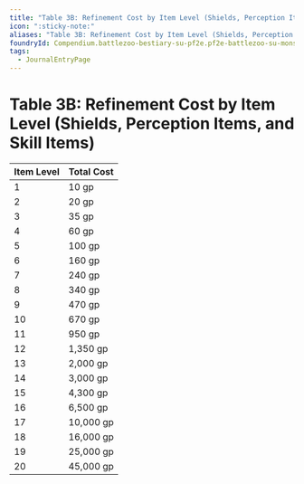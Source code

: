 ```yaml
---
title: "Table 3B: Refinement Cost by Item Level (Shields, Perception Items, and Skill Items)"
icon: ":sticky-note:"
aliases: "Table 3B: Refinement Cost by Item Level (Shields, Perception Items, and Skill Items)"
foundryId: Compendium.battlezoo-bestiary-su-pf2e.pf2e-battlezoo-su-monster-parts.JournalEntry.DoDZhwdPg82XFBLP.JournalEntryPage.4XrJEFgodoqr5IvG
tags:
  - JournalEntryPage
---
```


# Table 3B: Refinement Cost by Item Level (Shields, Perception Items, and Skill Items)
  

| Item Level | Total Cost |
| --- | --- |
| 1 | 10 gp |
| 2 | 20 gp |
| 3 | 35 gp |
| 4 | 60 gp |
| 5 | 100 gp |
| 6 | 160 gp |
| 7 | 240 gp |
| 8 | 340 gp |
| 9 | 470 gp |
| 10 | 670 gp |
| 11 | 950 gp |
| 12 | 1,350 gp |
| 13 | 2,000 gp |
| 14 | 3,000 gp |
| 15 | 4,300 gp |
| 16 | 6,500 gp |
| 17 | 10,000 gp |
| 18 | 16,000 gp |
| 19 | 25,000 gp |
| 20 | 45,000 gp |